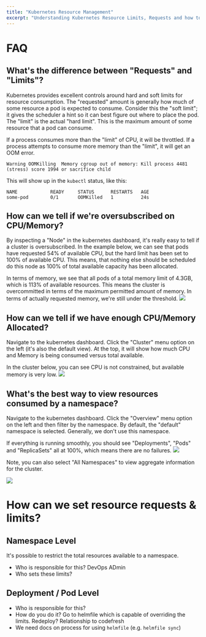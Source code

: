 ```yaml
---
title: "Kubernetes Resource Management"
excerpt: "Understanding Kubernetes Resource Limits, Requests and how to configure them."
---
```

# FAQ

## What's the difference between "Requests" and "Limits"?

Kubernetes provides excellent controls around hard and soft limits for resource consumption. The "requested" amount is generally how much of some resource a pod is expected to consume. Consider this the "soft limit"; it gives the scheduler a hint so it can best figure out where to place the pod. The "limit" is the actual "hard limit". This is the maximum amount of some resource that a pod can consume.

If a process consumes more than the "limit" of CPU, it will be throttled. If a process attempts to consume more memory than the "limit", it will get an OOM error.

```
Warning OOMKilling  Memory cgroup out of memory: Kill process 4481 (stress) score 1994 or sacrifice child
```
This will show up in the `kubectl` status, like this:
```
NAME            READY     STATUS      RESTARTS   AGE
some-pod        0/1       OOMKilled   1          24s
```


## How can we tell if we're oversubscribed on CPU/Memory?

By inspecting a "Node" in the kubernetes dashboard, it's really easy to tell if a cluster is oversubscribed. In the example below, we can see that pods have requested 54% of available CPU, but the hard limit has been set to 100% of available CPU. This means, that nothing else should be scheduled do this node as 100% of total available capacity has been allocated.

In terms of memory, we see that all pods of a total memory limit of 4.3GB, which is 113% of available resources. This means the cluster is overcommitted in terms of the maximum permitted amount of memory. In terms of actually requested memory, we're still under the threshold.
![](/assets/334a25e-Screen_Shot_2018-04-17_at_1.50.21_PM.png)
## How can we tell if we have enough CPU/Memory Allocated?
Navigate to the kubernetes dashboard. Click the "Cluster" menu option on the left (it's also the default view). At the top, it will show how much CPU and Memory is being consumed versus total available.

In the cluster below, you can see CPU is not constrained, but available memory is very low.
![](/assets/e075391-Screen_Shot_2018-04-17_at_1.30.32_PM.png)
## What's the best way to view resources consumed by a namespace?

Navigate to the kubernetes dashboard. Click the "Overview" menu option on the left and then filter by the namespace. By default, the "default" namespace is selected. Generally, we don't use this namespace.

If everything is running smoothly, you should see "Deployments", "Pods" and "ReplicaSets" all at 100%, which means there are no failures.
![](/assets/a701e1e-Screen_Shot_2018-04-17_at_1.25.03_PM.png)

Note, you can also select "All Namespaces" to view aggregate information for the cluster.

![](/assets/edea654-Screen_Shot_2018-04-17_at_1.34.31_PM.png)
# How can we set resource requests & limits?


## Namespace Level
It's possible to restrict the total resources available to a namespace.
* Who is responsible for this? DevOps ADmin
* Who sets these limits?

## Deployment / Pod Level
* Who is responsible for this?
* How do you do it? Go to helmfile which is capable of overriding the limits. Redeploy?  Relationship to codefresh
* We need docs on process for using `helmfile` (e.g.  `helmfile sync`)
